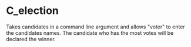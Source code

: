 # C_election
Takes candidates in a command line argument and allows "voter" to enter the candidates names. The candidate who has the most votes will be declared the winner.
